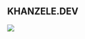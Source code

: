 ## KHANZELE.DEV
<img src='https://user-images.githubusercontent.com/1387913/87007215-bed2a900-c176-11ea-9bb6-3273562165fe.gif' />
